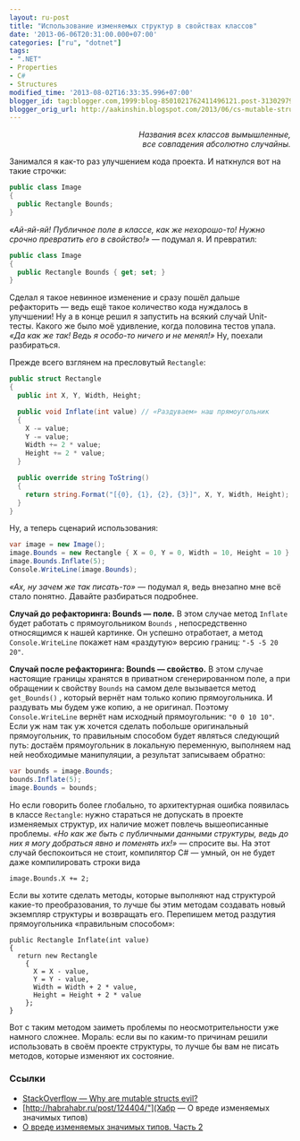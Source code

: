 ```yaml
---
layout: ru-post
title: "Использование изменяемых структур в свойствах классов"
date: '2013-06-06T20:31:00.000+07:00'
categories: ["ru", "dotnet"]
tags:
- ".NET"
- Properties
- C#
- Structures
modified_time: '2013-08-02T16:33:35.996+07:00'
blogger_id: tag:blogger.com,1999:blog-8501021762411496121.post-3130297926875455587
blogger_orig_url: http://aakinshin.blogspot.com/2013/06/cs-mutable-structures-as-property.html
---
```


<div style="text-align: right;"><i>Названия всех классов вымышленные,<br />все совпадения абсолютно случайны.</i></div>

Занимался я как-то раз улучшением кода проекта. И наткнулся вот на такие строчки:

```cs
public class Image
{
  public Rectangle Bounds;
}
```

*«Ай-яй-яй! Публичное поле в классе, как же нехорошо-то! Нужно срочно превратить его в свойство!»* — подумал я. И превратил:

```cs
public class Image
{
  public Rectangle Bounds { get; set; }
}
```

Сделал я такое невинное изменение и сразу пошёл дальше рефакторить — ведь ещё такое количество кода нуждалось в улучшении! Ну а в конце решил я запустить на всякий случай Unit-тесты. Какого же было моё удивление, когда половина тестов упала. *«Да как же так! Ведь я особо-то ничего и не менял!»* Ну, поехали разбираться.<!--more-->

Прежде всего взглянем на пресловутый `Rectangle`:

```cs
public struct Rectangle
{
  public int X, Y, Width, Height;

  public void Inflate(int value) // «Раздуваем» наш прямоугольник
  {
    X -= value;
    Y -= value;
    Width += 2 * value;
    Height += 2 * value;
  }

  public override string ToString()
  {
    return string.Format("[{0}, {1}, {2}, {3}]", X, Y, Width, Height);
  }
}
```

Ну, а теперь сценарий использования:

```cs
var image = new Image();
image.Bounds = new Rectangle { X = 0, Y = 0, Width = 10, Height = 10 };
image.Bounds.Inflate(5);
Console.WriteLine(image.Bounds);
```

*«Ах, ну зачем же так писать-то»* — подумал я, ведь внезапно мне всё стало понятно. Давайте разбираться подробнее.

**Случай до рефакторинга: Bounds — поле.** В этом случае метод `Inflate` будет работать с прямоугольником `Bounds` , непосредственно относящимся к нашей картинке. Он успешно отработает, а метод `Console.WriteLine` покажет нам «раздутую» версию границ: `"-5 -5 20 20"`.

**Случай после рефакторинга: Bounds — свойство.** В этом случае настоящие границы хранятся в приватном сгенерированном поле, а при обращении к свойству
`Bounds` на самом деле вызывается метод `get_Bounds()` , который вернёт нам только копию прямоугольника. И раздувать мы будем уже копию, а не оригинал. Поэтому
`Console.WriteLine` вернёт нам исходный прямоугольник: `"0 0 10 10"`. Если уж нам так уж хочется сделать побольше оригинальный прямоугольник, то правильным способом будет являться следующий путь: достаём прямоугольник в локальную переменную, выполняем над ней необходимые манипуляции, а результат записываем обратно:

```cs
var bounds = image.Bounds;
bounds.Inflate(5);
image.Bounds = bounds;
```

Но если говорить более глобально, то архитектурная ошибка появилась в классе `Rectangle`: нужно стараться не допускать в проекте изменяемых структур, их наличие может повлечь вышеописанные проблемы. *«Но как же быть с публичными данными структуры, ведь до них я могу добраться явно и поменять их!»* — спросите вы. На этот случай беспокоиться не стоит, компилятор C# — умный, он не будет даже компилировать строки вида

```
image.Bounds.X += 2;
```

Если вы хотите сделать методы, которые выполняют над структурой какие-то преобразования, то лучше бы этим методам создавать новый экземпляр структуры и возвращать его. Перепишем метод раздутия прямоугольника «правильным способом»:

```
public Rectangle Inflate(int value)
{
  return new Rectangle
    {
      X = X - value,
      Y = Y - value,
      Width = Width + 2 * value,
      Height = Height + 2 * value
    };
}
```

Вот с таким методом заиметь проблемы по неосмотрительности уже намного сложнее. Мораль: если вы по каким-то причинам решили использовать в своём проекте структуры, то лучше бы вам не писать методов, которые изменяют их состояние.

### Ссылки

* [StackOverflow — Why are mutable structs evil?](http://stackoverflow.com/questions/441309/why-are-mutable-structs-evil)
* [http://habrahabr.ru/post/124404/"](Хабр — О вреде изменяемых значимых типов)
* [О вреде изменяемых значимых типов. Часть 2](http://sergeyteplyakov.blogspot.ru/2012/12/2.html)